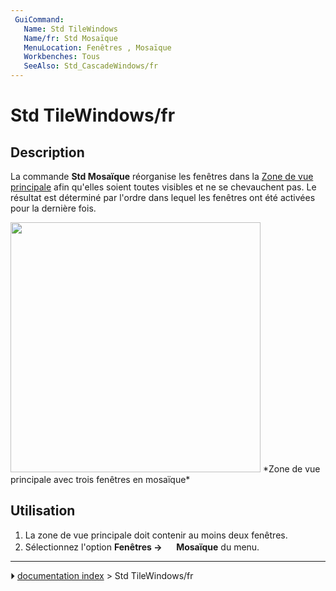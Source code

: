 ```yaml
---
 GuiCommand:
   Name: Std TileWindows
   Name/fr: Std Mosaïque
   MenuLocation: Fenêtres , Mosaïque
   Workbenches: Tous
   SeeAlso: Std_CascadeWindows/fr
---
```


# Std TileWindows/fr

## Description

La commande **Std Mosaïque** réorganise les fenêtres dans la [Zone de vue principale](Main_view_area/fr.md) afin qu\'elles soient toutes visibles et ne se chevauchent pas. Le résultat est déterminé par l\'ordre dans lequel les fenêtres ont été activées pour la dernière fois.

<img alt="" src=images/Std_TileWindows_example.png  style="width:400px;"> 
*Zone de vue principale avec trois fenêtres en mosaïque*



## Utilisation

1.  La zone de vue principale doit contenir au moins deux fenêtres.
2.  Sélectionnez l\'option **Fenêtres → <img src="images/Std_TileWindows.svg" width=16px> Mosaïque** du menu.



---
⏵ [documentation index](../README.md) > Std TileWindows/fr
